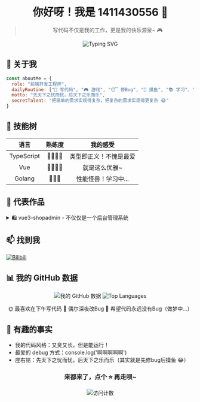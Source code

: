 <div align="center">

# 你好呀！我是 1411430556 👋 

> 写代码不仅是我的工作，更是我的快乐源泉~ 🎮

<img src="https://readme-typing-svg.herokuapp.com?font=Fira+Code&pause=1000&color=54A6FF&center=true&vCenter=true&width=435&lines=console.log(%22Hello%2C+World!%22);前端开发+%2B+代码爱好者+%3D+快乐;每天都在修复自己制造的Bug..." alt="Typing SVG" />

</div>

## 🎨 关于我 

```javascript
const aboutMe = {
  role: "前端开发工程师",
  dailyRoutine: ["🔨 写代码", "🎮 游戏", "😴 修Bug", "🎵 摸鱼", "📚 学习", "🎯 摸鱼"],
  motto: "先天下之忧而忧，后天下之乐而乐",
  secretTalent: "把简单的需求实现得复杂，把复杂的需求实现得更复杂 😂"
}
```

## 🎯 技能树

<div align="center">

| 语言 | 熟练度 | 我的感受 |
|:---:|:---:|:---:|
| TypeScript | 🌟🌟🌟🌟 | 类型即正义！不愧是最爱 |
| Vue | 🌟🌟🌟🌟 | 就是这么优雅~ |
| Golang | 🌟🌟🌟 | 性能怪兽！学习中... |

</div>

## 🚀 代表作品

<details>
<summary>🛍️ vue3-shopadmin - 不仅仅是一个后台管理系统</summary>

- 基于Vue3全家桶打造的电商后台系统
- 麻雀虽小，五脏俱全
- [点我去看看 →](https://github.com/1411430556/vue3-shopadmin)

</details>

## 📫 找到我

[![Bilibili](https://img.shields.io/badge/Bilibili-1411430556-00A1D6?style=for-the-badge&logo=bilibili&logoColor=white)](https://space.bilibili.com/44113085)

## 📊 我的 GitHub 数据

<div align="center">

![我的 GitHub 数据](https://github-readme-stats.vercel.app/api?username=1411430556&show_icons=true&theme=tokyonight)
![Top Languages](https://github-readme-stats.vercel.app/api/top-langs/?username=1411430556&layout=compact&theme=radical)
<!--START_SECTION:waka-->
🌞 最喜欢在下午写代码
🌙 偶尔深夜改Bug
🎯 希望代码永远没有Bug（做梦中...）
<!--END_SECTION:waka-->

</div>

## 🎈 有趣的事实

- 我的代码风格：又臭又长，但是能运行！
- 最爱的 debug 方式：console.log('啊啊啊啊啊')
- 座右铭：先天下之忧而忧，后天下之乐而乐（其实就是先修bug后摸鱼 😂）

<div align="center">

### 来都来了，点个 ⭐ 再走呗~ 

![访问计数](https://profile-counter.glitch.me/1411430556/count.svg)

</div>
